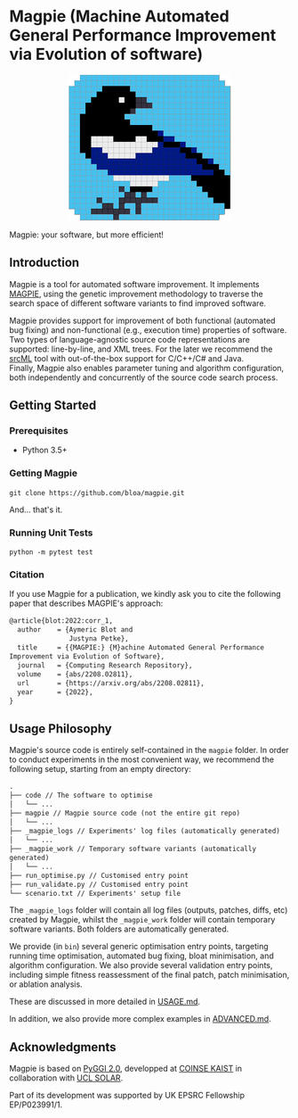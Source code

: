 # Magpie (Machine Automated General Performance Improvement via Evolution of software)

<p align="center">
  <img alt="MAGPIE logo" src="./logo_magpie.png" />
</p>

Magpie: your software, but more efficient!

## Introduction

Magpie is a tool for automated software improvement.
It implements [MAGPIE](#citation), using the genetic improvement methodology to traverse the search space of different software variants to find improved software.

Magpie provides support for improvement of both functional (automated bug fixing) and non-functional (e.g., execution time) properties of software.  
Two types of language-agnostic source code representations are supported: line-by-line, and XML trees.
For the later we recommend the [srcML](https://www.srcml.org/) tool with out-of-the-box support for C/C++/C# and Java.  
Finally, Magpie also enables parameter tuning and algorithm configuration, both independently and concurrently of the source code search process.

## Getting Started

### Prerequisites

- Python 3.5+

### Getting Magpie

    git clone https://github.com/bloa/magpie.git

And... that's it.

### Running Unit Tests

    python -m pytest test

### Citation

If you use Magpie for a publication, we kindly ask you to cite the following paper that describes MAGPIE's approach:

```
@article{blot:2022:corr_1,
  author    = {Aymeric Blot and
               Justyna Petke},
  title     = {{MAGPIE:} {M}achine Automated General Performance Improvement via Evolution of Software},
  journal   = {Computing Research Repository},
  volume    = {abs/2208.02811},
  url       = {https://arxiv.org/abs/2208.02811},
  year      = {2022},
}
```


## Usage Philosophy

Magpie's source code is entirely self-contained in the `magpie` folder.
In order to conduct experiments in the most convenient way, we recommend the following setup, starting from an empty directory:

    .
    ├── code // The software to optimise
    │   └── ...
    ├── magpie // Magpie source code (not the entire git repo)
    │   └── ...
    ├── _magpie_logs // Experiments' log files (automatically generated)
    │   └── ...
    ├── _magpie_work // Temporary software variants (automatically generated)
    │   └── ...
    ├── run_optimise.py // Customised entry point
    ├── run_validate.py // Customised entry point
    └── scenario.txt // Experiments' setup file

The `_magpie_logs` folder will contain all log files (outputs, patches, diffs, etc) created by Magpie, whilst the `_magpie_work` folder will contain temporary software variants.
Both folders are automatically generated.

We provide (in `bin`) several generic optimisation entry points, targeting running time optimisation, automated bug fixing, bloat minimisation, and algorithm configuration.
We also provide several validation entry points, including simple fitness reassessment of the final patch, patch minimisation, or ablation analysis.

These are discussed in more detailed in [USAGE.md](/USAGE.md).

In addition, we also provide more complex examples in [ADVANCED.md](/ADVANCED.md).


## Acknowledgments

Magpie is based on [PyGGI 2.0](https://github.com/coinse/pyggi), developped at [COINSE KAIST](https://coinse.kaist.ac.kr/) in collaboration with [UCL SOLAR](https://solar.cs.ucl.ac.uk/).

Part of its development was supported by UK EPSRC Fellowship EP/P023991/1.
